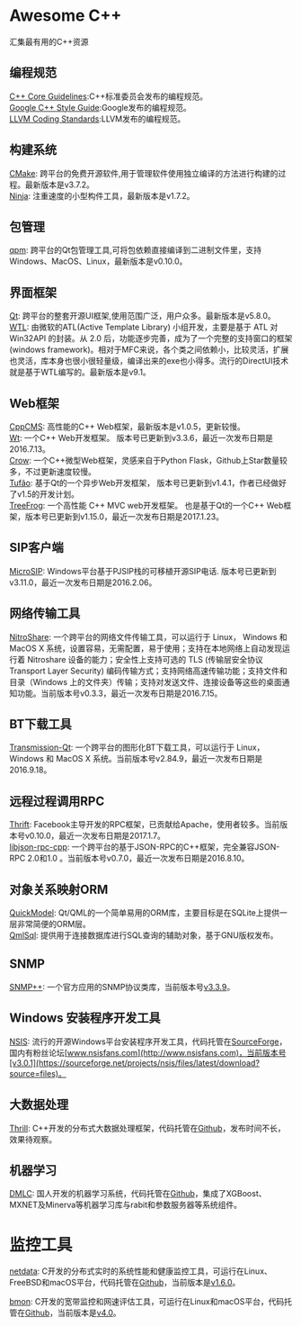 # Awesome C++
汇集最有用的C++资源

## 编程规范
[C++ Core Guidelines](http://isocpp.github.io/CppCoreGuidelines/CppCoreGuidelines):C++标准委员会发布的编程规范。    
[Google C++ Style Guide](https://google.github.io/styleguide/cppguide.html):Google发布的编程规范。     
[LLVM Coding Standards](http://llvm.org/docs/CodingStandards.html):LLVM发布的编程规范。     

## 构建系统
[CMake](http://www.cmake.org/): 跨平台的免费开源软件,用于管理软件使用独立编译的方法进行构建的过程。最新版本是v3.7.2。       
[Ninja](https://github.com/ninja-build/ninja): 注重速度的小型构件工具，最新版本是v1.7.2。    

## 包管理
[qpm](http://www.qpm.io/): 跨平台的Qt包管理工具,可将包依赖直接编译到二进制文件里，支持Windows、MacOS、Linux，最新版本是v0.10.0。   

## 界面框架
[Qt](https://www.qt.io/): 跨平台的整套开源UI框架,使用范围广泛，用户众多。最新版本是v5.8.0。       
[WTL](https://sourceforge.net/projects/wtl/): 由微软的ATL(Active Template Library) 小组开发，主要是基于 ATL 对Win32API 的封装。从 2.0 后，功能逐步完善，成为了一个完整的支持窗口的框架(windows framework)。相对于MFC来说，各个类之间依赖小，比较灵活，扩展也灵活，库本身也很小很轻量级，编译出来的exe也小得多。流行的DirectUI技术就是基于WTL编写的。最新版本是v9.1。     

## Web框架
[CppCMS](http://cppcms.com/): 高性能的C++ Web框架，最新版本是v1.0.5，更新较慢。     
[Wt](https://github.com/kdeforche/wt): 一个C++ Web开发框架。 版本号已更新到v3.3.6，最近一次发布日期是2016.7.13。  
[Crow](https://github.com/ipkn/crow): 一个C++微型Web框架，灵感来自于Python Flask，Github上Star数量较多，不过更新速度较慢。  
[Tufão](https://github.com/vinipsmaker/tufao): 基于Qt的一个异步Web开发框架， 版本号已更新到v1.4.1，作者已经做好了v1.5的开发计划。  
[TreeFrog](https://github.com/treefrogframework/treefrog-framework): 一个高性能 C++ MVC web开发框架。 也是基于Qt的一个C++ Web框架，版本号已更新到v1.15.0，最近一次发布日期是2017.1.23。

## SIP客户端
[MicroSIP](http://www.microsip.org/): Windows平台基于PJSIP栈的可移植开源SIP电话. 版本号已更新到v3.11.0，最近一次发布日期是2016.2.06。

## 网络传输工具
[NitroShare](https://github.com/nitroshare/nitroshare-desktop): 一个跨平台的网络文件传输工具，可以运行于 Linux， Windows 和 MacOS X 系统，设置容易，无需配置，易于使用；支持在本地网络上自动发现运行着 Nitroshare 设备的能力；安全性上支持可选的 TLS (传输层安全协议Transport Layer Security) 编码传输方式；支持网络高速传输功能；支持文件和目录（Windows 上的文件夹）传输；支持对发送文件、连接设备等这些的桌面通知功能。当前版本号v0.3.3，最近一次发布日期是2016.7.15。

## BT下载工具
[Transmission-Qt](https://sourceforge.net/projects/trqtw/): 一个跨平台的图形化BT下载工具，可以运行于 Linux， Windows 和 MacOS X 系统。当前版本号v2.84.9，最近一次发布日期是2016.9.18。   

## 远程过程调用RPC
[Thrift](https://github.com/apache/thrift/): Facebook主导开发的RPC框架，已贡献给Apache，使用者较多。当前版本号v0.10.0，最近一次发布日期是2017.1.7。   
[libjson-rpc-cpp](https://github.com/cinemast/libjson-rpc-cpp/): 一个跨平台的基于JSON-RPC的C++框架，完全兼容JSON-RPC 2.0和1.0 。当前版本号v0.7.0，最近一次发布日期是2016.8.10。   

## 对象关系映射ORM
[QuickModel](https://github.com/danielfranca/quickmodel/): Qt/QML的一个简单易用的ORM库，主要目标是在SQLite上提供一层非常简便的ORM层。   
[QmlSql](https://github.com/JosephMillsAtWork/QmlSql/): 提供用于连接数据库进行SQL查询的辅助对象，基于GNU版权发布。  

## SNMP
[SNMP++](http://www.agentpp.com/download.html): 一个官方应用的SNMP协议类库，当前版本号[v3.3.9](http://www.agentpp.com/download/snmp++-3.3.9.tar.gz)。   

## Windows 安装程序开发工具
[NSIS](http://nsis.sourceforge.net/): 流行的开源Windows平台安装程序开发工具，代码托管在[SourceForge](https://sourceforge.net/p/nsis/code/HEAD/tree/NSIS/trunk/Source/)，国内有粉丝论坛[www.nsisfans.com](http://www.nsisfans.com)，当前版本号[v3.0.1](https://sourceforge.net/projects/nsis/files/latest/download?source=files)。  

## 大数据处理
[Thrill](http://project-thrill.org/): C++开发的分布式大数据处理框架，代码托管在[Github](https://github.com/thrill/thrill)，发布时间不长，效果待观察。  

## 机器学习
[DMLC](http://dmlc.ml/): 国人开发的机器学习系统，代码托管在[Github](https://github.com/dmlc)，集成了XGBoost、MXNET及Minerva等机器学习库与rabit和参数服务器等系统组件。  

# 监控工具
[netdata](https://my-netdata.io/): C开发的分布式实时的系统性能和健康监控工具，可运行在Linux、FreeBSD和macOS平台，代码托管在[Github](https://github.com/firehol/netdata)，当前版本是[v1.6.0](https://github.com/firehol/netdata/releases/latest)。  

[bmon](https://github.com/tgraf/bmon): C开发的宽带监控和网速评估工具，可运行在Linux和macOS平台，代码托管在[Github](https://github.com/tgraf/bmon)，当前版本是[v4.0](https://github.com/tgraf/bmon/archive/v4.0.zip)。  
